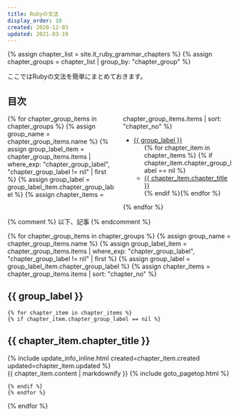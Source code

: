 ```yaml
---
title: Rubyの文法
display_order: 10
created: 2020-12-03
updated: 2021-03-19
---
```

{% assign chapter_list = site.it_ruby_grammar_chapters %}
{% assign chapter_groups = chapter_list | group_by: "chapter_group" %}

ここではRubyの文法を簡単にまとめておきます。

## <a name="index">目次</a>

<div style="column-count: 2;">
{% for chapter_group_items in chapter_groups %}
    {% assign group_name = chapter_group_items.name %}
    {% assign group_label_item = chapter_group_items.items | where_exp: "chapter_group_label", "chapter_group_label != nil" | first %}
    {% assign group_label = group_label_item.chapter_group_label %}
    {% assign chapter_items = chapter_group_items.items | sort: "chapter_no" %}
    <ul>
        <li><a href="#{{ group_name }}">{{ group_label }}</a>
            <ul>{% for chapter_item in chapter_items %}
                {% if chapter_item.chapter_group_label == nil %}
                <li><a href="#{{ chapter_item.chapter_id }}">{{ chapter_item.chapter_title }}</a></li>
                {% endif %}{% endfor %}
            </ul>
        </li>
    </ul>{% endfor %}
</div>

{% comment %} 以下、記事 {% endcomment %}

{% for chapter_group_items in chapter_groups %}
    {% assign group_name = chapter_group_items.name %}
    {% assign group_label_item = chapter_group_items.items | where_exp: "chapter_group_label", "chapter_group_label != nil" | first %}
    {% assign group_label = group_label_item.chapter_group_label %}
    {% assign chapter_items = chapter_group_items.items | sort: "chapter_no" %}

## <a name="{{ group_name }}">{{ group_label }}</a>

    {% for chapter_item in chapter_items %}
    {% if chapter_item.chapter_group_label == nil %}

## <a name="{{ chapter_item.chapter_id }}">{{ chapter_item.chapter_title }}</a>
<div class="chapter-updated">{% include update_info_inline.html created=chapter_item.created updated=chapter_item.updated %}</div>
{{ chapter_item.content | markdownify }}
{% include goto_pagetop.html %}

    {% endif %}
    {% endfor %}
{% endfor %}
